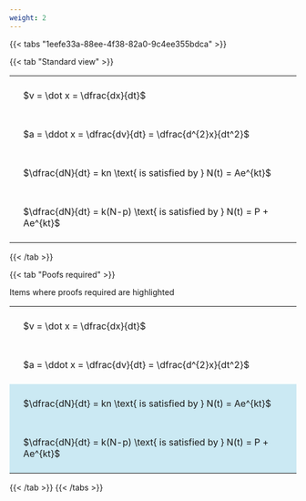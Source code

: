 ```yaml
---
weight: 2
---
```


{{< tabs "1eefe33a-88ee-4f38-82a0-9c4ee355bdca" >}}

{{< tab "Standard view" >}}

<style type="text/css">
#T_98304 th.col_heading {
  text-align: left;
  font-size: 1em;
}
#T_98304 td {
  text-align: left;
  font-size: 1em;
  padding: 1.5em;
}
</style>
<table id="T_98304">
  <thead>
  </thead>
  <tbody>
    <tr>
      <td id="T_98304_row0_col0" class="data row0 col0" >$v = \dot x = \dfrac{dx}{dt}$</td>
    </tr>
    <tr>
      <td id="T_98304_row1_col0" class="data row1 col0" >$a = \ddot x = \dfrac{dv}{dt} = \dfrac{d^{2}x}{dt^2}$</td>
    </tr>
    <tr>
      <td id="T_98304_row2_col0" class="data row2 col0" >$\dfrac{dN}{dt} = kn \text{ is satisfied by } N(t) = Ae^{kt}$</td>
    </tr>
    <tr>
      <td id="T_98304_row3_col0" class="data row3 col0" >$\dfrac{dN}{dt} = k(N-p) \text{ is satisfied by } N(t) = P + Ae^{kt}$</td>
    </tr>
  </tbody>
</table>
{{< /tab >}}

{{< tab "Poofs required" >}}

Items where proofs required are highlighted 
<br>
<style type="text/css">
#T_c38b2 th.col_heading {
  text-align: left;
  font-size: 1em;
}
#T_c38b2 td {
  text-align: left;
  font-size: 1em;
  padding: 1.5em;
}
#T_c38b2_row0_col0, #T_c38b2_row1_col0 {
  background-color: rgba(0,0,0,0);
}
#T_c38b2_row2_col0, #T_c38b2_row3_col0 {
  background-color: rgba(0,150,200, 0.2);
}
</style>
<table id="T_c38b2">
  <thead>
  </thead>
  <tbody>
    <tr>
      <td id="T_c38b2_row0_col0" class="data row0 col0" >$v = \dot x = \dfrac{dx}{dt}$</td>
    </tr>
    <tr>
      <td id="T_c38b2_row1_col0" class="data row1 col0" >$a = \ddot x = \dfrac{dv}{dt} = \dfrac{d^{2}x}{dt^2}$</td>
    </tr>
    <tr>
      <td id="T_c38b2_row2_col0" class="data row2 col0" >$\dfrac{dN}{dt} = kn \text{ is satisfied by } N(t) = Ae^{kt}$</td>
    </tr>
    <tr>
      <td id="T_c38b2_row3_col0" class="data row3 col0" >$\dfrac{dN}{dt} = k(N-p) \text{ is satisfied by } N(t) = P + Ae^{kt}$</td>
    </tr>
  </tbody>
</table>
{{< /tab >}}
{{< /tabs >}}